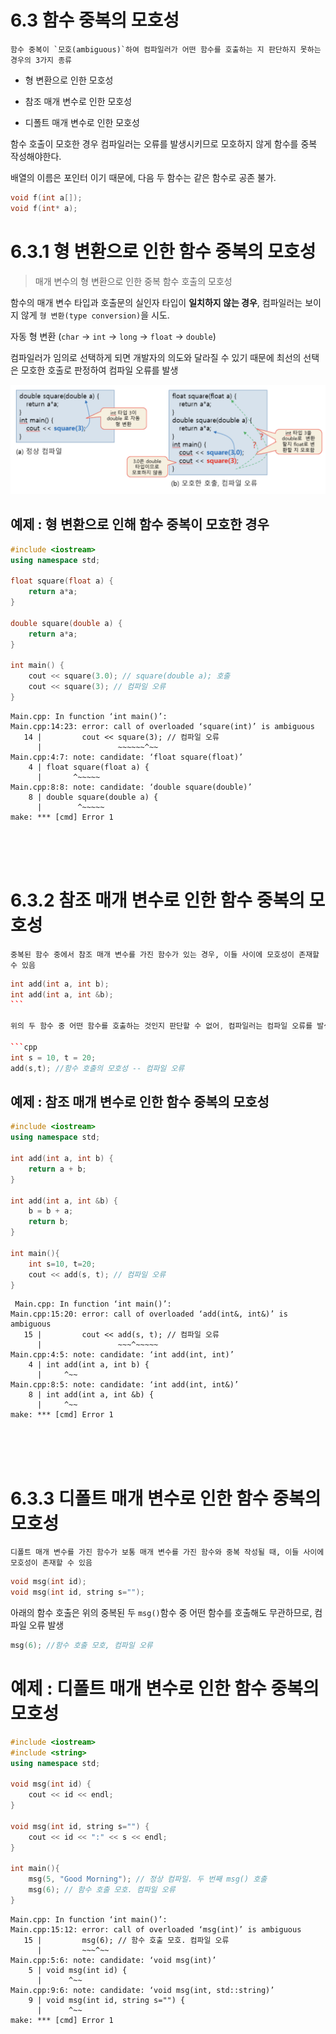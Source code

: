 # 6.3 함수 중복의 모호성

``` 
함수 중복이 `모호(ambiguous)`하여 컴파일러가 어떤 함수를 호출하는 지 판단하지 못하는 경우의 3가지 종류
``` 
- 형 변환으로 인한 모호성

- 참조 매개 변수로 인한 모호성

- 디폴트 매개 변수로 인한 모호성

함수 호출이 모호한 경우 컴파일러는 오류를 발생시키므로 모호하지 않게 함수를 중복 작성해야한다.

배열의 이름은 포인터 이기 때문에, 다음 두 함수는 같은 함수로 공존 불가.
```cpp
void f(int a[]);
void f(int* a);
```

# 6.3.1 형 변환으로 인한 함수 중복의 모호성

> 매개 변수의 형 변환으로 인한 중복 함수 호출의 모호성

함수의 매개 변수 타입과 호출문의 실인자 타입이 **일치하지 않는 경우**, 컴파일러는 보이지 않게 `형 변환(type conversion)`을 시도.

자동 형 변환 (`char` → `int` → `long` → `float` → `double`)

컴파일러가 임의로 선택하게 되면 개발자의 의도와 달라질 수 있기 때문에 최선의 선택은 모호한 호출로 판정하여 컴파일 오류를 발생

![alt 6.3형변환모호성](./06사진/6.3형변환모호성.png)

## 예제 : 형 변환으로 인해 함수 중복이 모호한 경우
```cpp
#include <iostream>
using namespace std;

float square(float a) {
	return a*a;
}

double square(double a) {
	return a*a;
}

int main() {
	cout << square(3.0); // square(double a); 호출
	cout << square(3); // 컴파일 오류
}
```
```
Main.cpp: In function ‘int main()’:
Main.cpp:14:23: error: call of overloaded ‘square(int)’ is ambiguous
   14 |         cout << square(3); // 컴파일 오류
      |                 ~~~~~~^~~
Main.cpp:4:7: note: candidate: ‘float square(float)’
    4 | float square(float a) {
      |       ^~~~~~
Main.cpp:8:8: note: candidate: ‘double square(double)’
    8 | double square(double a) {
      |        ^~~~~~
make: *** [cmd] Error 1
```

<br><br><br>

# 6.3.2 참조 매개 변수로 인한 함수 중복의 모호성
```
중복된 함수 중에서 참조 매개 변수를 가진 함수가 있는 경우, 이들 사이에 모호성이 존재할 수 있음
``` 

```cpp
int add(int a, int b);
int add(int a, int &b);
``` 

위의 두 함수 중 어떤 함수를 호출하는 것인지 판단할 수 없어, 컴파일러는 컴파일 오류를 발생시킴

```cpp
int s = 10, t = 20;
add(s,t); //함수 호출의 모호성 -- 컴파일 오류
``` 

## 예제 : 참조 매개 변수로 인한 함수 중복의 모호성
```cpp
#include <iostream>
using namespace std;

int add(int a, int b) {
	return a + b;	
}

int add(int a, int &b) {
	b = b + a;
	return b;
}

int main(){
	int s=10, t=20;
	cout << add(s, t); // 컴파일 오류
}
```

```
 Main.cpp: In function ‘int main()’:
Main.cpp:15:20: error: call of overloaded ‘add(int&, int&)’ is ambiguous
   15 |         cout << add(s, t); // 컴파일 오류
      |                 ~~~^~~~~~
Main.cpp:4:5: note: candidate: ‘int add(int, int)’
    4 | int add(int a, int b) {
      |     ^~~
Main.cpp:8:5: note: candidate: ‘int add(int, int&)’
    8 | int add(int a, int &b) {
      |     ^~~
make: *** [cmd] Error 1
```

<br><br><br>

# 6.3.3 디폴트 매개 변수로 인한 함수 중복의 모호성

``` 
디폴트 매개 변수를 가진 함수가 보통 매개 변수를 가진 함수와 중복 작성될 때, 이들 사이에 모호성이 존재할 수 있음
``` 
```cpp
void msg(int id);
void msg(int id, string s="");
```

아래의 함수 호출은 위의 중복된 두 `msg()`함수 중 어떤 함수를 호출해도 무관하므로, 컴파일 오류 발생

```cpp
msg(6); //함수 호출 모호, 컴파일 오류
``` 

# 예제 : 디폴트 매개 변수로 인한 함수 중복의 모호성
```cpp
#include <iostream>
#include <string>
using namespace std;

void msg(int id) {
	cout << id << endl;
}

void msg(int id, string s="") {
	cout << id << ":" << s << endl;
}

int main(){
	msg(5, "Good Morning"); // 정상 컴파일. 두 번째 msg() 호출
	msg(6); // 함수 호출 모호. 컴파일 오류
}
```
```
Main.cpp: In function ‘int main()’:
Main.cpp:15:12: error: call of overloaded ‘msg(int)’ is ambiguous
   15 |         msg(6); // 함수 호출 모호. 컴파일 오류
      |         ~~~^~~
Main.cpp:5:6: note: candidate: ‘void msg(int)’
    5 | void msg(int id) {
      |      ^~~
Main.cpp:9:6: note: candidate: ‘void msg(int, std::string)’
    9 | void msg(int id, string s="") {
      |      ^~~
make: *** [cmd] Error 1
```